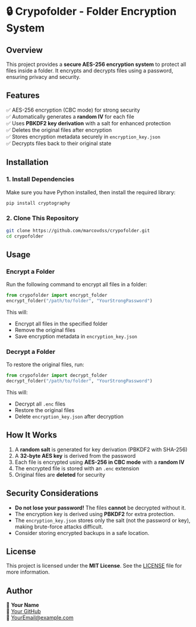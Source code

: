 # 🔒 Crypofolder - Folder Encryption System

## Overview
This project provides a **secure AES-256 encryption system** to protect all files inside a folder. It encrypts and decrypts files using a password, ensuring privacy and security.

## Features
✅ AES-256 encryption (CBC mode) for strong security  
✅ Automatically generates a **random IV** for each file  
✅ Uses **PBKDF2 key derivation** with a salt for enhanced protection  
✅ Deletes the original files after encryption  
✅ Stores encryption metadata securely in `encryption_key.json`  
✅ Decrypts files back to their original state  

## Installation
### 1. Install Dependencies
Make sure you have Python installed, then install the required library:
```bash
pip install cryptography
```

### 2. Clone This Repository
```bash
git clone https://github.com/marcovdss/crypofolder.git
cd crypofolder
```

## Usage
### Encrypt a Folder
Run the following command to encrypt all files in a folder:
```python
from crypofolder import encrypt_folder
encrypt_folder("/path/to/folder", "YourStrongPassword")
```
This will:
- Encrypt all files in the specified folder
- Remove the original files
- Save encryption metadata in `encryption_key.json`

### Decrypt a Folder
To restore the original files, run:
```python
from crypofolder import decrypt_folder
decrypt_folder("/path/to/folder", "YourStrongPassword")
```
This will:
- Decrypt all `.enc` files
- Restore the original files
- Delete `encryption_key.json` after decryption

## How It Works
1. A **random salt** is generated for key derivation (PBKDF2 with SHA-256)
2. A **32-byte AES key** is derived from the password
3. Each file is encrypted using **AES-256 in CBC mode** with a **random IV**
4. The encrypted file is stored with an `.enc` extension
5. Original files are **deleted** for security

## Security Considerations
- **Do not lose your password!** The files **cannot** be decrypted without it.
- The encryption key is derived using **PBKDF2** for extra protection.
- The `encryption_key.json` stores only the salt (not the password or key), making brute-force attacks difficult.
- Consider storing encrypted backups in a safe location.

## License
This project is licensed under the **MIT License**. See the [LICENSE](LICENSE) file for more information.


## Author
👤 **Your Name**  
🔗 [Your GitHub](https://github.com/yourusername)  
📧 YourEmail@example.com

